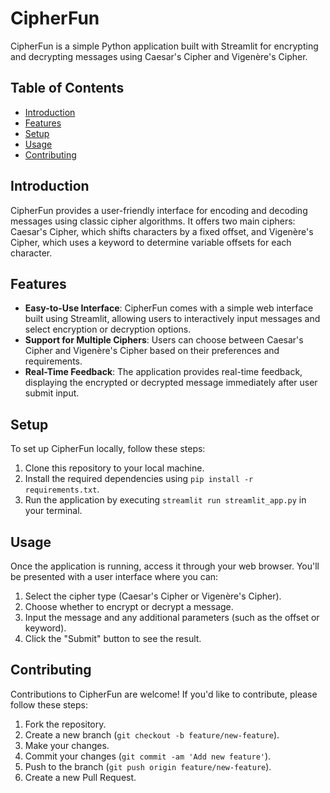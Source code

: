 # CipherFun

CipherFun is a simple Python application built with Streamlit for encrypting and decrypting messages using Caesar's Cipher and Vigenère's Cipher.

## Table of Contents
- [Introduction](#introduction)
- [Features](#features)
- [Setup](#setup)
- [Usage](#usage)
- [Contributing](#contributing)

## Introduction

CipherFun provides a user-friendly interface for encoding and decoding messages using classic cipher algorithms. It offers two main ciphers: Caesar's Cipher, which shifts characters by a fixed offset, and Vigenère's Cipher, which uses a keyword to determine variable offsets for each character.

## Features

- **Easy-to-Use Interface**: CipherFun comes with a simple web interface built using Streamlit, allowing users to interactively input messages and select encryption or decryption options.
- **Support for Multiple Ciphers**: Users can choose between Caesar's Cipher and Vigenère's Cipher based on their preferences and requirements.
- **Real-Time Feedback**: The application provides real-time feedback, displaying the encrypted or decrypted message immediately after user submit input.

## Setup

To set up CipherFun locally, follow these steps:

1. Clone this repository to your local machine.
2. Install the required dependencies using `pip install -r requirements.txt`.
3. Run the application by executing `streamlit run streamlit_app.py` in your terminal.

## Usage

Once the application is running, access it through your web browser. You'll be presented with a user interface where you can:

1. Select the cipher type (Caesar's Cipher or Vigenère's Cipher).
2. Choose whether to encrypt or decrypt a message.
3. Input the message and any additional parameters (such as the offset or keyword).
4. Click the "Submit" button to see the result.

## Contributing

Contributions to CipherFun are welcome! If you'd like to contribute, please follow these steps:

1. Fork the repository.
2. Create a new branch (`git checkout -b feature/new-feature`).
3. Make your changes.
4. Commit your changes (`git commit -am 'Add new feature'`).
5. Push to the branch (`git push origin feature/new-feature`).
6. Create a new Pull Request.
